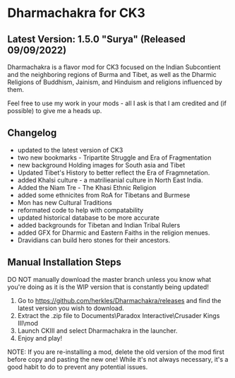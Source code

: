 # Dharmachakra for CK3

## Latest Version: 1.5.0 "Surya" (Released 09/09/2022)

Dharmachakra is a flavor mod for CK3 focused on the Indian Subcontient and the neighboring regions of Burma and Tibet, as well as the Dharmic Religions of Buddhism, Jainism, and Hinduism and religions influenced by them.

Feel free to use my work in your mods - all I ask is that I am credited and (if possible) to give me a heads up.

## Changelog

- updated to the latest version of CK3
- two new bookmarks - Tripartite Struggle and Era of Fragmentation
- new background Holding images for South asia and Tibet
- Updated Tibet's History to better reflect the Era of Fragmnetation.
- added Khalsi culture - a matrilieanial culture in North East India. 
- Added the Niam Tre - The Khasi Ethnic Religion
- added some ethnicites from RoA for Tibetans and Burmese
- Mon has new Cultural Traditions
- reformated code to help with compatability
- updated historical database to be more accurate
- added backgrounds for Tibetan and Indian Tribal Rulers
- added GFX for Dharmic and Eastern Faiths in the religion menues.
- Dravidians can build hero stones for their ancestors.

## Manual Installation Steps

DO NOT manually download the master branch unless you know what you're doing as it is the WIP version that is constantly being updated!

1. Go to <https://github.com/herkles/Dharmachakra/releases> and find the latest version you wish to download.
2. Extract the .zip file to Documents\Paradox Interactive\Crusader Kings III\mod
3. Launch CKIII and select Dharmachakra in the launcher.
4. Enjoy and play!

NOTE: If you are re-installing a mod, delete the old version of the mod first before copy and pasting the new one! While it's not always necessary, it's a good habit to do to prevent any potential issues.
